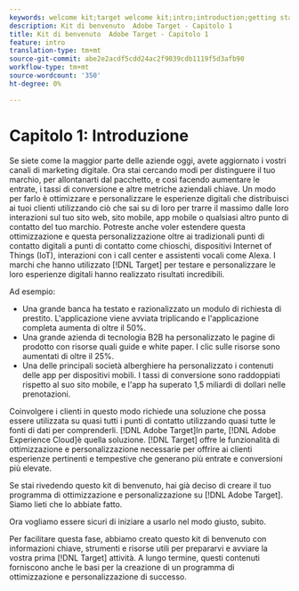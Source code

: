 ```yaml
---
keywords: welcome kit;target welcome kit;intro;introduction;getting started
description: Kit di benvenuto  Adobe Target - Capitolo 1
title: Kit di benvenuto  Adobe Target - Capitolo 1
feature: intro
translation-type: tm+mt
source-git-commit: abe2e2acdf5cdd24ac2f9039cdb1119f5d3afb90
workflow-type: tm+mt
source-wordcount: '350'
ht-degree: 0%

---
```



# Capitolo 1: Introduzione

Se siete come la maggior parte delle aziende oggi, avete aggiornato i vostri canali di marketing digitale. Ora stai cercando modi per distinguere il tuo marchio, per allontanarti dal pacchetto, e così facendo aumentare le entrate, i tassi di conversione e altre metriche aziendali chiave. Un modo per farlo è ottimizzare e personalizzare le esperienze digitali che distribuisci ai tuoi clienti utilizzando ciò che sai su di loro per trarre il massimo dalle loro interazioni sul tuo sito web, sito mobile, app mobile o qualsiasi altro punto di contatto del tuo marchio. Potreste anche voler estendere questa ottimizzazione e questa personalizzazione oltre ai tradizionali punti di contatto digitali a punti di contatto come chioschi, dispositivi Internet of Things (IoT), interazioni con i call center e assistenti vocali come  Alexa. I marchi che hanno utilizzato [!DNL Target] per testare e personalizzare le loro esperienze digitali hanno realizzato risultati incredibili.

Ad esempio:

* Una grande banca ha testato e razionalizzato un modulo di richiesta di prestito. L&#39;applicazione viene avviata triplicando e l&#39;applicazione completa aumenta di oltre il 50%.
* Una grande azienda di tecnologia B2B ha personalizzato le pagine di prodotto con risorse quali guide e white paper. I clic sulle risorse sono aumentati di oltre il 25%.
* Una delle principali società alberghiere ha personalizzato i contenuti delle app per dispositivi mobili. I tassi di conversione sono raddoppiati rispetto al suo sito mobile, e l&#39;app ha superato 1,5 miliardi di dollari nelle prenotazioni.

Coinvolgere i clienti in questo modo richiede una soluzione che possa essere utilizzata su quasi tutti i punti di contatto utilizzando quasi tutte le fonti di dati per comprenderli. [!DNL Adobe Target]In parte, [!DNL Adobe Experience Cloud]è quella soluzione. [!DNL Target] offre le funzionalità di ottimizzazione e personalizzazione necessarie per offrire ai clienti esperienze pertinenti e tempestive che generano più entrate e conversioni più elevate.

Se stai rivedendo questo kit di benvenuto, hai già deciso di creare il tuo programma di ottimizzazione e personalizzazione su [!DNL Adobe Target]. Siamo lieti che lo abbiate fatto.

Ora vogliamo essere sicuri di iniziare a usarlo nel modo giusto, subito.

Per facilitare questa fase, abbiamo creato questo kit di benvenuto con informazioni chiave, strumenti e risorse utili per prepararvi e avviare la vostra prima [!DNL Target] attività. A lungo termine, questi contenuti forniscono anche le basi per la creazione di un programma di ottimizzazione e personalizzazione di successo.
